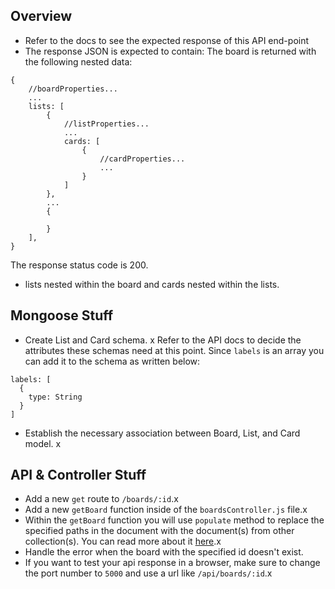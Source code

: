 ## Overview

- Refer to the docs to see the expected response of this API end-point
- The response JSON is expected to contain:
  The board is returned with the following nested data:

```
{
    //boardProperties...
    ...
    lists: [
        {
            //listProperties...
            ...
            cards: [
                {
                    //cardProperties...
                    ...
                }
            ]
        },
        ...
        {

        }
    ],
}
```

The response status code is 200.

- lists nested within the board and cards nested within the lists.

## Mongoose Stuff

- Create List and Card schema. x
  Refer to the API docs to decide the attributes these schemas need at this point. Since `labels` is an array you can add it to the schema as written below:

```
labels: [
  {
    type: String
  }
]
```

- Establish the necessary association between Board, List, and Card model. x

## API & Controller Stuff

- Add a new `get` route to `/boards/:id`.x
- Add a new `getBoard` function inside of the `boardsController.js` file.x
- Within the `getBoard` function you will use `populate` method to replace the specified paths in the document with the document(s) from other collection(s). You can read more about it [here](https://mongoosejs.com/docs/populate.html).x
- Handle the error when the board with the specified id doesn't exist.
- If you want to test your api response in a browser, make sure to change the port number to `5000` and use a url like `/api/boards/:id`.x
